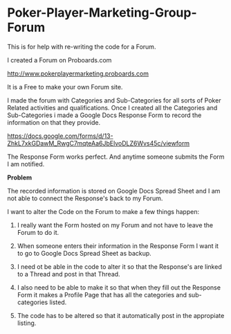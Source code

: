 # Poker-Player-Marketing-Group-Forum
This is for help with re-writing the code for a Forum.

I created a Forum on Proboards.com

http://www.pokerplayermarketing.proboards.com

It is a Free to make your own Forum site. 

I made the forum with Categories and Sub-Categories for all sorts of Poker Related activities and qualifications. 
Once I created all the Categories and Sub-Categories i made a Google Docs Response Form to record the information on that they provide.

https://docs.google.com/forms/d/13-ZhkL7xkGDawM_RwgC7mqteAa6JbElvoDLZ6Wvs45c/viewform

The Response Form works perfect. And anytime someone submits the Form I am notified. 

**Problem**

The recorded information is stored on Google Docs Spread Sheet and I am not able to connect the Response's back to my Forum.

I want to alter the Code on the Forum to make a few things happen:

1) I really want the Form hosted on my Forum and not have to leave the Forum to do it.

2) When someone enters their information in the Response Form I want it to go to Google Docs Spread Sheet as backup.

3) I need ot be able in the code to alter it so that the Response's are linked to a Thread and post in that Thread.

4) I also need to be able to make it so that when they fill out the Response Form it makes a Profile Page that has all the categories and sub-categories listed.

5) The code has to be altered so that it automatically post in the appropiate listing.
